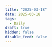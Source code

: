 ```yaml
---
title: "2025-03-18"
date: 2025-03-18
tags:
  - Daily
draft: true
hidden: false
disable_feed: false
---
```


